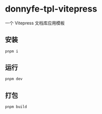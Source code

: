 # donnyfe-tpl-vitepress

一个 Vitepress 文档库应用模板

## 安装

```sh
pnpm i
```

## 运行

```sh
pnpm dev
```

## 打包

```sh
pnpm build
```
